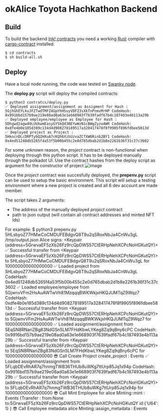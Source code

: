 # okAlice Toyota Hachkathon Backend

## Build

To build the backend [Ink! contracts](https://use.ink/)  you need a working [Rust](https://www.rust-lang.org/) compiler with [cargo-contract](https://github.com/paritytech/cargo-contract) installed:


    $ cd contracts
    $ sh build-all.sh


## Deploy 

Have a local node running, the code was tested on [Swanky node](https://github.com/AstarNetwork/swanky-node/releases/).

The **deploy.py** script will deploy the compiled contracts:

    $ python3 contratcs/deploy.py
    ✅ Deployed assignment/assignment as Assigment for Hash : 5GjhGhEYLkuJFZTwdTMFZ4GpYhHSvyVDFZ3sXkTnPnmvMrHP CodeHash: 0x9916bd157b9ae219e08ad0a63e1e668903f7639fadf67b4c187493e4b113a29b
    ✅ Deployed employee/employee as Employee for Hash : 5Dhgwd2agw49LUUkwmEasyGY5kQd3BEYwWzN1cBWgZyzoAWR CodeHash: 0xdfe4b0e185d389c134d4d908278189517a328417478f8f9905f896fdbee5813d
    ✅ Deployed project as Project : 5HkocnDLcDRPTybQ2HXuA7cKQh6XihUzvaZCfXW6Rinb2BY1 CodeHash: 0x4ed51248db5265f4a53f5b00b455c2e0d765dbab2d1b8e2261b36f31c37c3602

For some unknown reason, the *project* contract is non-functional when deploying through this python script. It has to be deployed manually through the polkadot UI.  Use the contract hashes from the deploy script as argument for the constructor of project
![image](https://user-images.githubusercontent.com/18469570/225447629-b6e046b9-aa8a-417a-902b-cd19f58960a5.png)




Once the *project* contract was succesfully deployed, the **prepenv.py** script can be used to setup the basic environment. This script will setup a testing environment where a new project is created and all 6 dev account are made member.

The script takes 2 arguments: 
* The address of the manually deployed *project* contract
* path to json output (will contain all contract addresses and minted NFT Ids)

For example:
    $ python3 prepenv.py 5HLsbyoZ77HMwCoCMDUFEBdgvQ8T9u2qSRoxNbJa4CnWu3gL /tmp/output.json
    Alice signs:  <Keypair (address=5GrwvaEF5zXb26Fz9rcQpDWS57CtERHpNehXCPcNoHGKutQY)>
    ✅ Successful transfer from <Keypair (address=5GrwvaEF5zXb26Fz9rcQpDWS57CtERHpNehXCPcNoHGKutQY)> to 5HLsbyoZ77HMwCoCMDUFEBdgvQ8T9u2qSRoxNbJa4CnWu3gL for 100000000000000000
    ✅ Loaded project from 5HLsbyoZ77HMwCoCMDUFEBdgvQ8T9u2qSRoxNbJa4CnWu3gL  CodeHash: 0x4ed51248db5265f4a53f5b00b455c2e0d765dbab2d1b8e2261b36f31c37c3602
    ✅ Loaded employee/employee from 5GjwnvVFm2HsAuAWTwVh81MzqqqBWKWkjxHKQJUMTqZ9Wqz7  CodeHash: 0xdfe4b0e185d389c134d4d908278189517a328417478f8f9905f896fdbee5813d
    ✅ Successful transfer from <Keypair (address=5GrwvaEF5zXb26Fz9rcQpDWS57CtERHpNehXCPcNoHGKutQY)> to 5GjwnvVFm2HsAuAWTwVh81MzqqqBWKWkjxHKQJUMTqZ9Wqz7 for 100000000000000000
    ✅ Loaded assignment/assignment from 5EqSN8RNariZBg83NdGSn5LM7FHdKbwLYKeg8Zq9qBny6cPC  CodeHash: 0x9916bd157b9ae219e08ad0a63e1e668903f7639fadf67b4c187493e4b113a29b
    ✅ Successful transfer from <Keypair (address=5GrwvaEF5zXb26Fz9rcQpDWS57CtERHpNehXCPcNoHGKutQY)> to 5EqSN8RNariZBg83NdGSn5LM7FHdKbwLYKeg8Zq9qBny6cPC for 100000000000000000
      😎 Call Create Project create_project : Events
    ✅ Loaded assignment/assignment from 5FLqbDEvRhAR7q7hnmgTWB36THUb8uWKg7ttUrp85Jq1x94p  CodeHash: 0x9916bd157b9ae219e08ad0a63e1e668903f7639fadf67b4c187493e4b113a29b
    ✅ Successful transfer from <Keypair (address=5GrwvaEF5zXb26Fz9rcQpDWS57CtERHpNehXCPcNoHGKutQY)> to 5FLqbDEvRhAR7q7hnmgTWB36THUb8uWKg7ttUrp85Jq1x94p for 100000000000000000
      😎 Call Mint Employee for alice Minting::mint : Events {Transfer : from:None to:5GrwvaEF5zXb26Fz9rcQpDWS57CtERHpNehXCPcNoHGKutQY id:{'U64': 1} }
      😎 Call Employee metadata alice Minting::assign_metadata : Events
